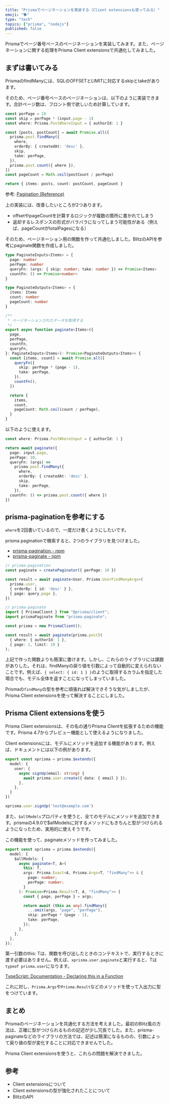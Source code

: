 ```yaml
---
title: "Prismaでページネーションを実装する（Client extensionsも使ってみる）"
emoji: "🐕"
type: "tech"
topics: ["prisma", "nodejs"]
published: false
---
```


Prismaでページ番号ベースのページネーションを実装してみます。また、ページネーションに関する処理をPrisma Client extensionsで共通化してみました。

## まずは書いてみる

PrismaのfindManyには、SQLのOFFSETとLIMITに対応するskipとtakeがあります。

そのため、ページ番号ベースのページネーションは、以下のように実装できます。合計ページ数は、フロント側で欲しいため計算しています。

```ts
const perPage = 10
const skip = perPage * (input.page - 1)
const where: Prisma.PostWhereInput = { authorId: 1 }

const [posts, postCount] = await Promise.all([
  prisma.post.findMany({
    where,
    orderBy: { createdAt: 'desc' },
    skip,
    take: perPage,
  }),
  prisma.post.count({ where }),
])
const pageCount = Math.ceil(postCount / perPage)

return { items: posts, count: postCount, pageCount }
```

参考: [Pagination (Reference)](https://www.prisma.io/docs/concepts/components/prisma-client/pagination)

上の実装には、改善したいところが2つあります。

- offsetやpageCountを計算するロジックが複数の箇所に書かれてしまう
- 返却するレスポンスの形式がバラバラになってしまう可能性がある（例えば、pageCountがtotalPagesになる）

そのため、ページネーション用の関数を作って共通化しました。BlitzのAPIを参考にpaginate関数を作成しました。

```ts
type PaginateInputs<Items> = {
  page: number
  perPage: number
  queryFn: (args: { skip: number; take: number }) => Promise<Items>
  countFn: () => Promise<number>
}

type PaginateOutputs<Items> = {
  items: Items
  count: number
  pageCount: number
}

/**
 * ページネーションされたデータを取得する
 */
export async function paginate<Items>({
  page,
  perPage,
  countFn,
  queryFn,
}: PaginateInputs<Items>): Promise<PaginateOutputs<Items>> {
  const [items, count] = await Promise.all([
    queryFn({
      skip: perPage * (page - 1),
      take: perPage,
    }),
    countFn(),
  ])

  return {
    items,
    count,
    pageCount: Math.ceil(count / perPage),
  }
}
```

以下のように使えます。

```ts
const where: Prisma.PostWhereInput = { authorId: 1 }

return await paginate({
  page: input.page,
  perPage: 10,
  queryFn: (args) =>
    prisma.post.findMany({
      where,
      orderBy: { createdAt: 'desc' },
      skip,
      take: perPage,
    }),
  countFn: () => prisma.post.count({ where })
})
```

## prisma-paginationを参考にする

`where`を2回書いているので、一度だけ️書くようにしたいです。

prisma paginationで検索すると、2つのライブラリを見つけました。

- [prisma-pagination - npm](https://www.npmjs.com/package/prisma-pagination)
- [prisma-paginate - npm](https://www.npmjs.com/package/prisma-paginate)

```ts
// prisma-pagination
const paginate = createPaginator({ perPage: 10 })

const result = await paginate<User, Prisma.UserFindManyArgs>(
  prisma.user,
  { orderBy: { id: 'desc' } },
  { page: query.page },
})

// prisma-paginate
import { PrismaClient } from "@prisma/client";
import prismaPaginate from "prisma-paginate";

const prisma = new PrismaClient();

const result = await paginate(prisma.post)(
  { where: { authorId: 1 },
  { page: 1, limit: 10 }
);
```

上記で作った関数よりも簡潔に書けます。しかし、これらのライブラリには課題がありした。それは、findManyの戻り値を引数によって自動的に変えられないことです。例えば、`{ select: { id: 1 } }`のように取得するカラムを指定した場合でも、モデル全体を返すことになってしまっていました。

Prismaの`findMany`の型を参考に頑張れば解決できそうな気がしましたが、Prisma Client extensionsを使って解決することにしました。

## Prisma Client extensionsを使う

Prisma Client extensionsは、その名の通りPrisma Clientを拡張するための機能です。Prisma 4.7からプレビュー機能として使えるようになりました。

Client extensionsには、モデルにメソッドを追加する機能があります。例えば、ドキュメントには以下の例があります。

```ts
export const xprisma = prisma.$extends({
  model: {
    user: {
      async signUp(email: string) {
        await prisma.user.create({ data: { email } });
      },
    },
  }
})

xprisma.user.signUp('test@example.com')
```

また、`$allModels`プロパティを使うと、全てのモデルにメソッドを追加できます。prismaの4.9.0で$allModelsに対するメソッドにもきちんと型がつけられるようになったため、実用的に使えそうです。

この機能を使って、paginateメソッドを作ってみました。

```ts
export const xprisma = prisma.$extends({
  model: {
    $allModels: {
      async paginate<T, A>(
        this: T,
        args: Prisma.Exact<A, Prisma.Args<T, "findMany">> & {
          page: number;
          perPage: number;
        }
      ): Promise<Prisma.Result<T, A, "findMany">> {
        const { page, perPage } = args;

        return await (this as any).findMany({
          ...omit(args, "page", "perPage"),
          skip: perPage * (page - 1),
          take: perPage,
        });
      },
    },
  },
});
```

第一引数のthis: Tは、関数を呼び出したときのコンテキストで、実行するときに渡す必要はありません。例えば、`xprisma.user.paginate`と実行すると、Tは`typeof prisma.user`になります。

[TypeScript: Documentation - Declaring this in a Function](https://www.typescriptlang.org/docs/handbook/2/functions.html#declaring-this-in-a-function)


これに対し、`Prisma.Args`や`Prisma.Result`などのメソッドを使って入出力に型をつけています。

## まとめ

Prismaのページネーションを共通化する方法を考えました。最初のBlitz風の方法は、正確に型がつけられるものの記述が少し冗長でした。また、prisma-paginateなどのライブラリの方法では、記述は簡潔になるものの、引数によって戻り値の型が変化することに対応できませんでした。

Prisma Client extensionsを使うと、これらの問題を解決できました。

## 参考

- Client extensionsについて
- Client extensionsの型が強化されたことについて
- BlitzのAPI
